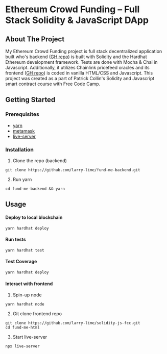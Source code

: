 # Ethereum Crowd Funding – Full Stack Solidity & JavaScript DApp
<!--Add blurb at the top-->
<!--Add a demo video-->
## About The Project

My Ethereum Crowd Funding project is full stack decentralized application built who's backend ([GH repo](https://github.com/larry-lime/fund-me-backend)) is built with Solidity and the Hardhat Ethereum development framework. Tests are done with Mocha & Chai in Javascript. Additionally, it utilizes Chainlink pricefeed oracles and its frontend ([GH repo](https://github.com/larry-lime/solidity-js-fcc)) is coded in vanilla HTML/CSS and Javascript. This project was created as a part of Patrick Collin's Solidity and Javascript smart contract course with Free Code Camp.

## Getting Started

### Prerequisites

* [yarn](https://classic.yarnpkg.com/lang/en/docs/install/)
* [metamask](https://metamask.io/download/) 
* [live-server](https://www.npmjs.com/package/live-server) 

### Installation

1. Clone the repo (backend)
```shell
git clone https://github.com/larry-lime/fund-me-backend.git
```
2. Run yarn
```shell
cd fund-me-backend && yarn
```

## Usage

####  Deploy to local blockchain
  ```shell
  yarn hardhat deploy
  ```
####  Run tests
  ```shell
  yarn hardhat test
  ```
####  Test Coverage
  ```shell
  yarn hardhat deploy
  ```
<!--TODO: Update this-->
####  Interact with frontend
  1. Spin-up node
  ```shell
  yarn hardhat node
  ```
  2. Git clone frontend repo
  ```shell
  git clone https://github.com/larry-lime/solidity-js-fcc.git
  cd fund-me-html
  ```
  3. Start live-server
  ```shell
  npx live-server
  ```


